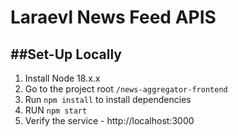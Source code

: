 Laraevl News Feed APIS
============================================


##Set-Up Locally
----------------------
1. Install Node 18.x.x
2. Go to the project root ```/news-aggregator-frontend```
2. Run ```npm install``` to install dependencies
3. RUN ```npm start```
5. Verify the service  - http://localhost:3000


